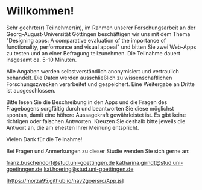 # Willkommen!


Sehr geehrte(r) Teilnehmer(in),
im Rahmen unserer Forschungsarbeit an der Georg-August-Universität Göttingen
beschäftigen wir uns mit dem Thema "Designing apps: A comparative evaluation of the importance of functionality, performance and visual appeal" 
und bitten Sie zwei Web-Apps zu testen und an einer Befragung teilzunehmen. 
Die Teilnahme dauert insgesamt ca. 5-10 Minuten.

Alle Angaben werden selbstverständlich anonymisiert und vertraulich behandelt.
Die Daten werden ausschließlich zu wissenschaftlichen
Forschungszwecken verarbeitet und gespeichert. Eine Weitergabe an Dritte ist ausgeschlossen.

Bitte lesen Sie die Beschreibung in den Apps und die Fragen des Fragebogens sorgfältig durch und
beantworten Sie diese möglichst spontan, damit eine höhere Aussagekraft gewährleistet ist. 
Es gibt keine richtigen oder falschen Antworten. Kreuzen Sie deshalb bitte jeweils die Antwort
an, die am ehesten Ihrer Meinung entspricht.

Vielen Dank für die Teilnahme! 

Bei Fragen und Anmerkungen zu dieser Studie wenden Sie sich gerne an:

franz.buschendorf@stud.uni-goettingen.de
katharina.girndt@stud.uni-goetinngen.de
kai.hoering@stud.uni-goettingen.de

[https://morza95.github.io/nav2goe/src/App.js]
